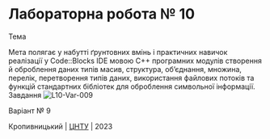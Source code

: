 ﻿# Лабораторна робота № 10

Тема

Мета
полягає у набутті ґрунтовних вмінь і практичних навичок реалізації у Code::Blocks IDE мовою С++ програмних модулів створення й оброблення даних типів масив, структура, об’єднання, множина, перелік, перетворення типів даних, використання файлових потоків та функцій стандартних бібліотек для оброблення символьної інформації.
Завдання
![L10-Var-009](https://user-images.githubusercontent.com/115428675/235370411-c922da52-d6f5-46f0-9cad-af1de60ad881.jpg)


Варіант № 9


Кропивницький | <a href="http://www.kntu.kr.ua/">ЦНТУ</a> | 2023
